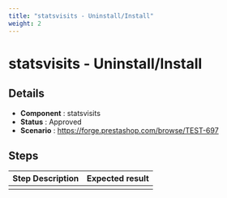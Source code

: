 ```yaml
---
title: "statsvisits - Uninstall/Install"
weight: 2
---
```


# statsvisits - Uninstall/Install
## Details
* **Component** : statsvisits
* **Status** : Approved
* **Scenario** : https://forge.prestashop.com/browse/TEST-697

## Steps
| Step Description | Expected result |
| ----- | ----- |
|  |  |